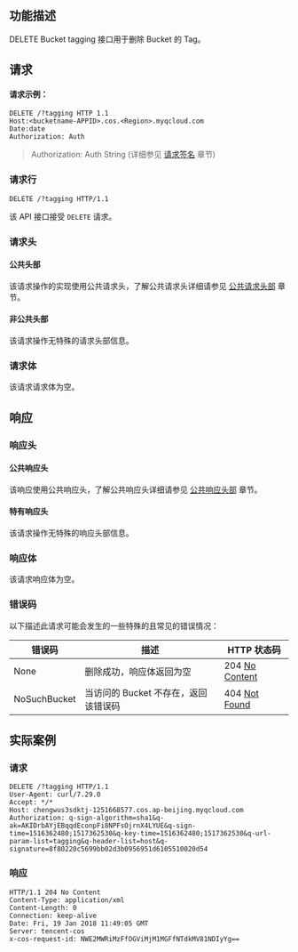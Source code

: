 ## 功能描述
DELETE Bucket tagging 接口用于删除 Bucket 的 Tag。

## 请求
#### 请求示例：

```
DELETE /?tagging HTTP 1.1
Host:<bucketname-APPID>.cos.<Region>.myqcloud.com
Date:date
Authorization: Auth
```
> Authorization: Auth String (详细参见 [请求签名](https://intl.cloud.tencent.com/document/product/436/7778) 章节)


### 请求行

```
DELETE /?tagging HTTP/1.1
```

该 API 接口接受 `DELETE` 请求。


### 请求头

#### 公共头部

该请求操作的实现使用公共请求头，了解公共请求头详细请参见 [公共请求头部](https://cloud.tencent.com/document/product/436/7728 "公共请求头部") 章节。

#### 非公共头部


该请求操作无特殊的请求头部信息。

### 请求体
该请求请求体为空。
## 响应
### 响应头

#### 公共响应头

该响应使用公共响应头，了解公共响应头详细请参见 [公共响应头部](https://cloud.tencent.com/document/product/436/7729 "公共响应头部") 章节。

#### 特有响应头

该请求操作无特殊的响应头部信息。

### 响应体
该请求响应体为空。

### 错误码
以下描述此请求可能会发生的一些特殊的且常见的错误情况：

错误码|描述|HTTP 状态码
---|---|---
None|删除成功，响应体返回为空|204 [No Content](https://tools.ietf.org/html/rfc7231#section-6.3.5)
NoSuchBucket|当访问的 Bucket 不存在，返回该错误码|404 [Not Found](https://tools.ietf.org/html/rfc7231#section-6.5.4)


## 实际案例

### 请求

```
DELETE /?tagging HTTP/1.1
User-Agent: curl/7.29.0
Accept: */*
Host: chengwus3sdktj-1251668577.cos.ap-beijing.myqcloud.com
Authorization: q-sign-algorithm=sha1&q-ak=AKIDrbAYjEBqqdEconpFi8NPFsOjrnX4LYUE&q-sign-time=1516362480;1517362530&q-key-time=1516362480;1517362530&q-url-param-list=tagging&q-header-list=host&q-signature=8f80220c5699bb02d3b0956951d6105510020d54
```

### 响应

```
HTTP/1.1 204 No Content
Content-Type: application/xml
Content-Length: 0
Connection: keep-alive
Date: Fri, 19 Jan 2018 11:49:05 GMT
Server: tencent-cos
x-cos-request-id: NWE2MWRiMzFfOGViMjM1MGFfNTdkMV81NDIyYg==
```


